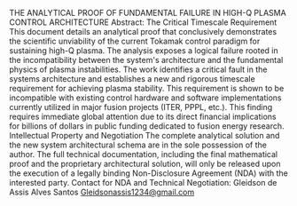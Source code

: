 THE ANALYTICAL PROOF OF FUNDAMENTAL FAILURE IN HIGH-Q PLASMA CONTROL ARCHITECTURE
​Abstract: The Critical Timescale Requirement
​This document details an analytical proof that conclusively demonstrates the scientific unviability of the current Tokamak control paradigm for sustaining high-Q plasma. The analysis exposes a logical failure rooted in the incompatibility between the system's architecture and the fundamental physics of plasma instabilities.
​The work identifies a critical fault in the systems architecture and establishes a new and rigorous timescale requirement for achieving plasma stability. This requirement is shown to be incompatible with existing control hardware and software implementations currently utilized in major fusion projects (ITER, PPPL, etc.).
​This finding requires immediate global attention due to its direct financial implications for billions of dollars in public funding dedicated to fusion energy research.
​Intellectual Property and Negotiation
​The complete analytical solution and the new system architectural schema are in the sole possession of the author.
​The full technical documentation, including the final mathematical proof and the proprietary architectural solution, will only be released upon the execution of a legally binding Non-Disclosure Agreement (NDA) with the interested party.
​Contact for NDA and Technical Negotiation:
Gleidson de Assis Alves Santos
Gleidsonassis1234@gmail.com
